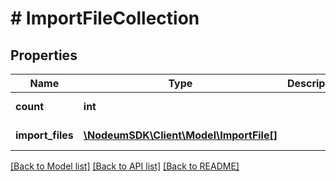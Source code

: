 # # ImportFileCollection

## Properties

Name | Type | Description | Notes
------------ | ------------- | ------------- | -------------
**count** | **int** |  | [optional] [readonly] 
**import_files** | [**\NodeumSDK\Client\Model\ImportFile[]**](ImportFile.md) |  | [optional] [readonly] 

[[Back to Model list]](../../README.md#documentation-for-models) [[Back to API list]](../../README.md#documentation-for-api-endpoints) [[Back to README]](../../README.md)


